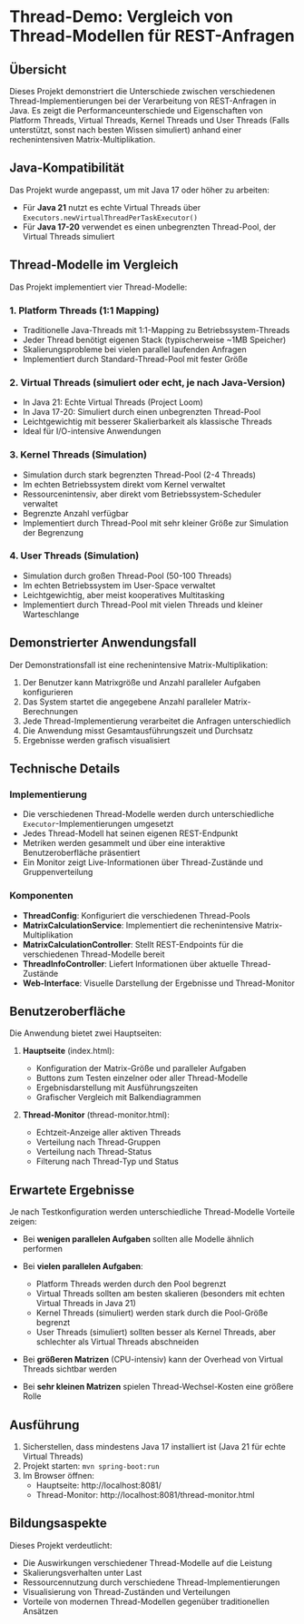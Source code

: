 # Thread-Demo: Vergleich von Thread-Modellen für REST-Anfragen

## Übersicht

Dieses Projekt demonstriert die Unterschiede zwischen verschiedenen Thread-Implementierungen bei der Verarbeitung von REST-Anfragen in Java. Es zeigt die Performanceunterschiede und Eigenschaften von Platform Threads, Virtual Threads, Kernel Threads und User Threads (Falls unterstützt, sonst nach besten Wissen simuliert) anhand einer rechenintensiven Matrix-Multiplikation.

## Java-Kompatibilität

Das Projekt wurde angepasst, um mit Java 17 oder höher zu arbeiten:
- Für **Java 21** nutzt es echte Virtual Threads über `Executors.newVirtualThreadPerTaskExecutor()`
- Für **Java 17-20** verwendet es einen unbegrenzten Thread-Pool, der Virtual Threads simuliert

## Thread-Modelle im Vergleich

Das Projekt implementiert vier Thread-Modelle:

### 1. Platform Threads (1:1 Mapping)
- Traditionelle Java-Threads mit 1:1-Mapping zu Betriebssystem-Threads
- Jeder Thread benötigt eigenen Stack (typischerweise ~1MB Speicher)
- Skalierungsprobleme bei vielen parallel laufenden Anfragen
- Implementiert durch Standard-Thread-Pool mit fester Größe

### 2. Virtual Threads (simuliert oder echt, je nach Java-Version)
- In Java 21: Echte Virtual Threads (Project Loom)
- In Java 17-20: Simuliert durch einen unbegrenzten Thread-Pool
- Leichtgewichtig mit besserer Skalierbarkeit als klassische Threads
- Ideal für I/O-intensive Anwendungen

### 3. Kernel Threads (Simulation)
- Simulation durch stark begrenzten Thread-Pool (2-4 Threads)
- Im echten Betriebssystem direkt vom Kernel verwaltet
- Ressourcenintensiv, aber direkt vom Betriebssystem-Scheduler verwaltet
- Begrenzte Anzahl verfügbar
- Implementiert durch Thread-Pool mit sehr kleiner Größe zur Simulation der Begrenzung

### 4. User Threads (Simulation)
- Simulation durch großen Thread-Pool (50-100 Threads)
- Im echten Betriebssystem im User-Space verwaltet
- Leichtgewichtig, aber meist kooperatives Multitasking
- Implementiert durch Thread-Pool mit vielen Threads und kleiner Warteschlange

## Demonstrierter Anwendungsfall

Der Demonstrationsfall ist eine rechenintensive Matrix-Multiplikation:

1. Der Benutzer kann Matrixgröße und Anzahl paralleler Aufgaben konfigurieren
2. Das System startet die angegebene Anzahl paralleler Matrix-Berechnungen
3. Jede Thread-Implementierung verarbeitet die Anfragen unterschiedlich
4. Die Anwendung misst Gesamtausführungszeit und Durchsatz
5. Ergebnisse werden grafisch visualisiert

## Technische Details

### Implementierung

- Die verschiedenen Thread-Modelle werden durch unterschiedliche `Executor`-Implementierungen umgesetzt
- Jedes Thread-Modell hat seinen eigenen REST-Endpunkt
- Metriken werden gesammelt und über eine interaktive Benutzeroberfläche präsentiert
- Ein Monitor zeigt Live-Informationen über Thread-Zustände und Gruppenverteilung

### Komponenten

- **ThreadConfig**: Konfiguriert die verschiedenen Thread-Pools
- **MatrixCalculationService**: Implementiert die rechenintensive Matrix-Multiplikation
- **MatrixCalculationController**: Stellt REST-Endpoints für die verschiedenen Thread-Modelle bereit
- **ThreadInfoController**: Liefert Informationen über aktuelle Thread-Zustände
- **Web-Interface**: Visuelle Darstellung der Ergebnisse und Thread-Monitor

## Benutzeroberfläche

Die Anwendung bietet zwei Hauptseiten:

1. **Hauptseite** (index.html):
   - Konfiguration der Matrix-Größe und paralleler Aufgaben
   - Buttons zum Testen einzelner oder aller Thread-Modelle
   - Ergebnisdarstellung mit Ausführungszeiten
   - Grafischer Vergleich mit Balkendiagrammen

2. **Thread-Monitor** (thread-monitor.html):
   - Echtzeit-Anzeige aller aktiven Threads
   - Verteilung nach Thread-Gruppen
   - Verteilung nach Thread-Status
   - Filterung nach Thread-Typ und Status

## Erwartete Ergebnisse

Je nach Testkonfiguration werden unterschiedliche Thread-Modelle Vorteile zeigen:

- Bei **wenigen parallelen Aufgaben** sollten alle Modelle ähnlich performen
- Bei **vielen parallelen Aufgaben**:
  - Platform Threads werden durch den Pool begrenzt
  - Virtual Threads sollten am besten skalieren (besonders mit echten Virtual Threads in Java 21)
  - Kernel Threads (simuliert) werden stark durch die Pool-Größe begrenzt
  - User Threads (simuliert) sollten besser als Kernel Threads, aber schlechter als Virtual Threads abschneiden

- Bei **größeren Matrizen** (CPU-intensiv) kann der Overhead von Virtual Threads sichtbar werden
- Bei **sehr kleinen Matrizen** spielen Thread-Wechsel-Kosten eine größere Rolle

## Ausführung

1. Sicherstellen, dass mindestens Java 17 installiert ist (Java 21 für echte Virtual Threads)
2. Projekt starten: `mvn spring-boot:run`
3. Im Browser öffnen:
   - Hauptseite: http://localhost:8081/
   - Thread-Monitor: http://localhost:8081/thread-monitor.html

## Bildungsaspekte

Dieses Projekt verdeutlicht:

- Die Auswirkungen verschiedener Thread-Modelle auf die Leistung
- Skalierungsverhalten unter Last
- Ressourcennutzung durch verschiedene Thread-Implementierungen
- Visualisierung von Thread-Zuständen und Verteilungen
- Vorteile von modernen Thread-Modellen gegenüber traditionellen Ansätzen
